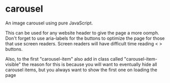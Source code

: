 # carousel
An image carousel using pure JavaScript.

This can be used for any website header to give the page a more oomph.
Don't forget to use aria-labels for the buttons to optimize the page for those that use screen readers.
Screen readers will have difficult time reading < > buttons.

Also, to the first "carousel-item" also add in class called "carousel-item-visible" 
the reason for this is because you will want to eventually hide all carousel items, but you always want to show the first one on loading the page

